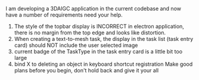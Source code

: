 I am developing a 3DAIGC application in the current codebase and now have a number of requirements need your help.
1. The style of the topbar display is INCORRECT in electron application, there is no margin from the top edge and looks like distortion.
2. When creating a text-to-mesh task, the display in the task list (task entry card) should NOT include the user selected image 
3. current badge of the TaskType in the task entry card is a little bit too large 
4. bind X to deleting an object in keyboard shortcut registration
Make good plans before you begin, don't hold back and give it your all